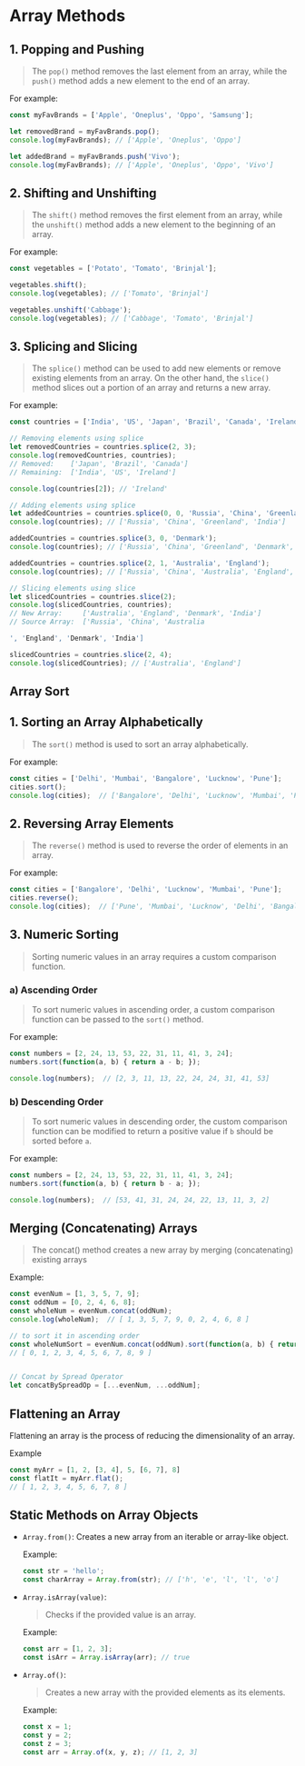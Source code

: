 # Array Methods


## 1. Popping and Pushing
> The `pop()` method removes the last element from an array, while the `push()` method adds a new element to the end of an array.

For example:
```javascript
const myFavBrands = ['Apple', 'Oneplus', 'Oppo', 'Samsung'];

let removedBrand = myFavBrands.pop();
console.log(myFavBrands); // ['Apple', 'Oneplus', 'Oppo']

let addedBrand = myFavBrands.push('Vivo');
console.log(myFavBrands); // ['Apple', 'Oneplus', 'Oppo', 'Vivo']
```


## 2. Shifting and Unshifting
> The `shift()` method removes the first element from an array, while the `unshift()` method adds a new element to the beginning of an array.

For example:
```javascript
const vegetables = ['Potato', 'Tomato', 'Brinjal'];

vegetables.shift();
console.log(vegetables); // ['Tomato', 'Brinjal']

vegetables.unshift('Cabbage');
console.log(vegetables); // ['Cabbage', 'Tomato', 'Brinjal']
```


## 3. Splicing and Slicing
> The `splice()` method can be used to add new elements or remove existing elements from an array. On the other hand, the `slice()` method slices out a portion of an array and returns a new array.

For example:
```javascript
const countries = ['India', 'US', 'Japan', 'Brazil', 'Canada', 'Ireland'];

// Removing elements using splice
let removedCountries = countries.splice(2, 3);
console.log(removedCountries, countries);
// Removed:    ['Japan', 'Brazil', 'Canada']
// Remaining:  ['India', 'US', 'Ireland']

console.log(countries[2]); // 'Ireland'

// Adding elements using splice
let addedCountries = countries.splice(0, 0, 'Russia', 'China', 'Greenland');
console.log(countries); // ['Russia', 'China', 'Greenland', 'India']

addedCountries = countries.splice(3, 0, 'Denmark');
console.log(countries); // ['Russia', 'China', 'Greenland', 'Denmark', 'India']

addedCountries = countries.splice(2, 1, 'Australia', 'England');
console.log(countries); // ['Russia', 'China', 'Australia', 'England', 'Denmark', 'India']

// Slicing elements using slice
let slicedCountries = countries.slice(2);
console.log(slicedCountries, countries);
// New Array:     ['Australia', 'England', 'Denmark', 'India']
// Source Array:  ['Russia', 'China', 'Australia

', 'England', 'Denmark', 'India']

slicedCountries = countries.slice(2, 4);
console.log(slicedCountries); // ['Australia', 'England']

```


## Array Sort


## 1. Sorting an Array Alphabetically
> The `sort()` method is used to sort an array alphabetically.

For example:
```javascript
const cities = ['Delhi', 'Mumbai', 'Bangalore', 'Lucknow', 'Pune'];
cities.sort();
console.log(cities);  // ['Bangalore', 'Delhi', 'Lucknow', 'Mumbai', 'Pune']
```

## 2. Reversing Array Elements
> The `reverse()` method is used to reverse the order of elements in an array.

For example:
```javascript
const cities = ['Bangalore', 'Delhi', 'Lucknow', 'Mumbai', 'Pune'];
cities.reverse();
console.log(cities);  // ['Pune', 'Mumbai', 'Lucknow', 'Delhi', 'Bangalore']
```


## 3. Numeric Sorting
> Sorting numeric values in an array requires a custom comparison function.

### a) Ascending Order
> To sort numeric values in ascending order, a custom comparison function can be passed to the `sort()` method.

For example:
```javascript
const numbers = [2, 24, 13, 53, 22, 31, 11, 41, 3, 24];
numbers.sort(function(a, b) { return a - b; });

console.log(numbers);  // [2, 3, 11, 13, 22, 24, 24, 31, 41, 53]
```

### b) Descending Order
> To sort numeric values in descending order, the custom comparison function can be modified to return a positive value if `b` should be sorted before `a`.

For example:
```javascript
const numbers = [2, 24, 13, 53, 22, 31, 11, 41, 3, 24];
numbers.sort(function(a, b) { return b - a; });

console.log(numbers);  // [53, 41, 31, 24, 24, 22, 13, 11, 3, 2]
```


## Merging (Concatenating) Arrays
> The concat() method creates a new array by merging (concatenating) existing arrays

Example:

```js
const evenNum = [1, 3, 5, 7, 9];
const oddNum = [0, 2, 4, 6, 8];
const wholeNum = evenNum.concat(oddNum);
console.log(wholeNum);  // [ 1, 3, 5, 7, 9, 0, 2, 4, 6, 8 ]

// to sort it in ascending order
const wholeNumSort = evenNum.concat(oddNum).sort(function(a, b) { return a - b; });
// [ 0, 1, 2, 3, 4, 5, 6, 7, 8, 9 ]


// Concat by Spread Operator
let concatBySpreadOp = [...evenNum, ...oddNum];

```

## Flattening an Array
Flattening an array is the process of reducing the dimensionality of an array.

Example
```js
const myArr = [1, 2, [3, 4], 5, [6, 7], 8]
const flatIt = myArr.flat(); 
// [ 1, 2, 3, 4, 5, 6, 7, 8 ]

```

## Static Methods on Array Objects

- `Array.from()`: 
   Creates a new array from an iterable or array-like object.
   
   Example:
   ```javascript
   const str = 'hello';
   const charArray = Array.from(str); // ['h', 'e', 'l', 'l', 'o']
   ```

- `Array.isArray(value)`: 
   > Checks if the provided value is an array.

   Example:
   ```javascript
   const arr = [1, 2, 3];
   const isArr = Array.isArray(arr); // true
   ```

- `Array.of()`: 
  > Creates a new array with the provided elements as its elements.

   Example:
   ```javascript
   const x = 1;
   const y = 2;
   const z = 3;
   const arr = Array.of(x, y, z); // [1, 2, 3]
   ```
